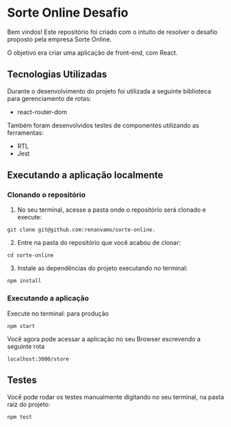 # Sorte Online Desafio

Bem vindos! Este repositório foi criado com o intuito de resolver o desafio proposto pela empresa Sorte Online.

O objetivo era criar uma aplicação de front-end, com React.

## Tecnologias Utilizadas

Durante o desenvolvimento do projeto foi utilizada a seguinte biblioteca para gerenciamento de rotas:

* react-router-dom

Também foram desenvolvidos testes de componentes utilizando as ferramentas:

* RTL
* Jest

## Executando a aplicação localmente

### Clonando o repositório

1. No seu terminal, acesse a pasta onde o repositório será clonado e execute:
```
git clone git@github.com:renanvamo/sorte-online.
```

2. Entre na pasta do repositório que você acabou de clonar:
```
cd sorte-online
```

3. Instale as dependências do projeto executando no terminal:
```
npm install
```

### Executando a aplicação

Execute no terminal:
para produção

```
npm start
```

Você agora pode acessar a aplicação no seu Browser escrevendo a seguinte rota
```
localhost:3000/store
```


## Testes

Você pode rodar os testes manualmente digitando no seu terminal, na pasta raiz do projeto:
```
npm test
```
